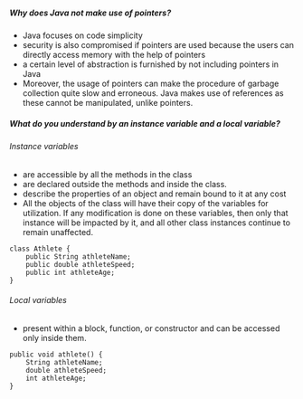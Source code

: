 ##### Why does Java not make use of pointers?
- Java focuses on code simplicity
- security is also compromised if pointers are used because the users can directly access memory with the help of pointers
- a certain level of abstraction is furnished by not including pointers in Java
- Moreover, the usage of pointers can make the procedure of garbage collection quite slow and erroneous. Java makes use of references as these cannot be manipulated, unlike pointers.

##### What do you understand by an instance variable and a local variable?
###### Instance variables
- are accessible by all the methods in the class
- are declared outside the methods and inside the class.
- describe the properties of an object and remain bound to it at any cost
- All the objects of the class will have their copy of the variables for utilization. If any modification is done on these variables, then only that instance will be impacted by it, and all other class instances continue to remain unaffected.
```
class Athlete {
    public String athleteName;
    public double athleteSpeed;
    public int athleteAge;
}
```
###### Local variables
- present within a block, function, or constructor and can be accessed only inside them.
```
public void athlete() {
    String athleteName;
    double athleteSpeed;
    int athleteAge;
}
```



#####
#####
#####
#####
#####
#####
#####
#####
#####
#####
#####
#####
#####
#####
#####
#####
#####
#####
#####
#####
#####
#####
#####
#####
#####
